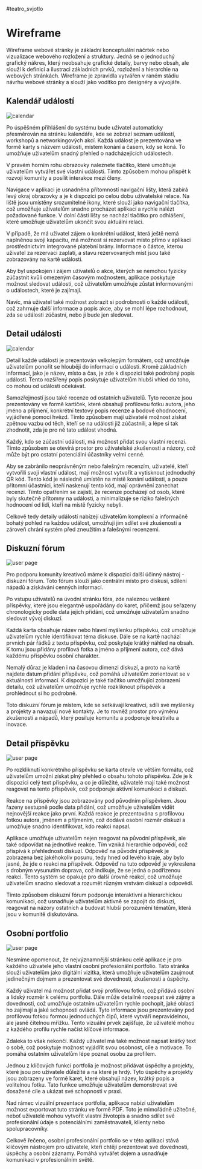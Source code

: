 
#teatro_svjotlo 

# Wireframe

Wireframe webové stránky je základní konceptuální náčrtek nebo vizualizace webového rozložení a struktury. Jedná se o jednoduchý grafický nákres, který neobsahuje grafické detaily, barvy nebo obsah, ale slouží k definici a ilustraci základních prvků, rozložení a hierarchie na webových stránkách. Wireframe je zpravidla vytvářen v raném stádiu návrhu webové stránky a slouží jako vodítko pro designéry a vývojáře.
## Kalendář událostí

![calendar](imgs/ki_wireframe/calendar.jpg)

Po úspěšném přihlášení do systému bude uživatel automaticky přesměrován na stránku kalendáře, kde se zobrazí seznam událostí, workshopů a networkingových akcí. Každá událost je prezentována ve formě karty s názvem události, místem konání a časem, kdy se koná. To umožňuje uživatelům snadný přehled o nadcházejících událostech.

V pravém horním rohu obrazovky naleznete tlačítko, které umožňuje uživatelům vytvářet své vlastní události. Tímto způsobem mohou přispět k rozvoji komunity a posílit interakce mezi členy.

Navigace v aplikaci je usnadněna přítomností navigační lišty, která zabírá levý okraj obrazovky a je k dispozici po celou dobu uživatelské relace. Na liště jsou umístěny srozumitelné ikony, které slouží jako navigační tlačítka, což umožňuje uživatelům snadno procházet aplikací a rychle nalézt požadované funkce. V dolní části lišty se nachází tlačítko pro odhlášení, které umožňuje uživatelům ukončit svou aktuální relaci.

V případě, že má uživatel zájem o konkrétní událost, která ještě nemá naplněnou svoji kapacitu, má možnost si rezervovat místo přímo v aplikaci prostřednictvím integrované platební brány. Informace o částce, kterou uživatel za rezervaci zaplatí, a stavu rezervovaných míst jsou také zobrazovány na kartě události.

Aby byl uspokojen i zájem uživatelů o akce, kterých se nemohou fyzicky zúčastnit kvůli omezeným časovým možnostem, aplikace poskytuje možnost sledovat události, což uživatelům umožňuje zůstat informovanými o událostech, které je zajímají.

Navíc, má uživatel také možnost zobrazit si podrobnosti o každé události, což zahrnuje další informace a popis akce, aby se mohl lépe rozhodnout, zda se události zúčastní, nebo ji bude jen sledovat.

## Detail události

![calendar](imgs/ki_wireframe/event_detail.jpg)

Detail každé události je prezentován velkolepým formátem, což umožňuje uživatelům ponořit se hlouběji do informací o události. Kromě základních informací, jako je název, místo a čas, je zde k dispozici také podrobný popis události. Tento rozšířený popis poskytuje uživatelům hlubší vhled do toho, co mohou od události očekávat.

Samozřejmostí jsou také recenze od ostatních uživatelů. Tyto recenze jsou prezentovány ve formě kartiček, které obsahují profilovou fotku autora, jeho jméno a příjmení, konkrétní textový popis recenze a bodové ohodnocení, vyjádřené pomocí hvězd. Tímto způsobem mají uživatelé možnost získat zpětnou vazbu od těch, kteří se na události již zúčastnili, a lépe si tak zhodnotit, zda je pro ně tato událost vhodná.

Každý, kdo se zúčastní události, má možnost přidat svou vlastní recenzi. Tímto způsobem se otevírá prostor pro uživatelské zkušenosti a názory, což může být pro ostatní potenciální účastníky velmi cenné.

Aby se zabránilo neoprávněným nebo falešným recenzím, uživatelé, kteří vytvořili svoji vlastní událost, mají možnost vytvořit a vytisknout jednoduchý QR kód. Tento kód je následně umístěn na místě konání události, a pouze přítomní účastníci, kteří naskenují tento kód, mají oprávnění zanechat recenzi. Tímto opatřením se zajistí, že recenze pocházejí od osob, které byly skutečně přítomny na události, a minimalizuje se riziko falešných hodnocení od lidí, kteří na místě fyzicky nebyli.

Celkově tedy detaily událostí nabízejí uživatelům komplexní a informačně bohatý pohled na každou událost, umožňují jim sdílet své zkušenosti a zároveň chrání systém před zneužitím a falešnými recenzemi.

## Diskuzní fórum

![user page](imgs/ki_wireframe/forum.jpg)

Pro podporu komunity kreativců máme k dispozici další účinný nástroj - diskuzní fórum. Toto fórum slouží jako centrální místo pro diskusi, sdílení nápadů a získávání cenných informací.

Po vstupu uživatelů na úvodní stránku fóra, zde naleznou veškeré příspěvky, které jsou elegantně uspořádány do karet, přičemž jsou seřazeny chronologicky podle data jejich přidání, což umožňuje uživatelům snadno sledovat vývoj diskuzí.

Každá karta obsahuje název nebo hlavní myšlenku příspěvku, což umožňuje uživatelům rychle identifikovat téma diskuse. Dále se na kartě nachází prvních pár řádků z textu příspěvku, což poskytuje krátký náhled na obsah. K tomu jsou přidány profilová fotka a jméno a příjmení autora, což dává každému příspěvku osobní charakter.

Nemalý důraz je kladen i na časovou dimenzi diskuzí, a proto na kartě najdete datum přidání příspěvku, což pomáhá uživatelům zorientovat se v aktuálnosti informací. K dispozici je také tlačítko umožňující zobrazení detailu, což uživatelům umožňuje rychle rozkliknout příspěvek a prohlédnout si ho podrobně.

Toto diskuzní fórum je místem, kde se setkávají kreativci, sdílí své myšlenky a projekty a navazují nové kontakty. Je to rovněž prostor pro výměnu zkušeností a nápadů, který posiluje komunitu a podporuje kreativitu a inovace.

## Detail příspěvku

![user page](imgs/ki_wireframe/forum_detail.jpg)

Po rozkliknutí konkrétního příspěvku se karta otevře ve větším formátu, což uživatelům umožní získat plný přehled o obsahu tohoto příspěvku. Zde je k dispozici celý text příspěvku, a co je důležité, uživatelé mají také možnost reagovat na tento příspěvek, což podporuje aktivní komunikaci a diskuzi.

Reakce na příspěvky jsou zobrazovány pod původním příspěvkem. Jsou řazeny sestupně podle data přidání, což umožňuje uživatelům vidět nejnovější reakce jako první. Každá reakce je prezentována s profilovou fotkou autora, jménem a příjmením, což dodává osobní rozměr diskuzi a umožňuje snadno identifikovat, kdo reakci napsal.

Aplikace umožňuje uživatelům nejen reagovat na původní příspěvek, ale také odpovídat na jednotlivé reakce. Tím vzniká hierarchie odpovědí, což přispívá k přehlednosti diskuzí. Odpověď na původní příspěvek je zobrazena bez jakéhokoliv posunu, tedy hned od levého kraje, aby bylo jasné, že jde o reakci na příspěvek. Odpověď na tuto odpověď je vykreslena s drobným vysunutím doprava, což indikuje, že se jedná o podřízenou reakci. Tento systém se opakuje pro další úrovně reakcí, což umožňuje uživatelům snadno sledovat a rozumět různým vrstvám diskuzí a odpovědí.

Tímto způsobem diskuzní fórum podporuje interaktivní a hierarchickou komunikaci, což usnadňuje uživatelům aktivně se zapojit do diskuzí, reagovat na názory ostatních a budovat hlubší porozumění tématům, která jsou v komunitě diskutována.

## Osobní portfolio

![user page](imgs/ki_wireframe/user_page.jpg)

Nesmíme opomenout, že nejvýznamnější stránkou celé aplikace je pro každého uživatele jeho vlastní osobní profesionální portfolio. Tato stránka slouží uživatelům jako digitální vizitka, která umožňuje uživatelům zaujmout jedinečným dojmem a prezentovat své dovednosti, zkušenosti a úspěchy.

Každý uživatel má možnost přidat svoji profilovou fotku, což přidává osobní a lidský rozměr k celému portfoliu. Dále může detailně rozepsat své zájmy a dovednosti, což umožňuje ostatním uživatelům rychle pochopit, jaké oblasti ho zajímají a jaké schopnosti ovládá. Tyto informace jsou prezentovány pod profilovou fotkou formou jednoduchých čipů, které vytváří nepravidelnou, ale jasně čitelnou mřížku. Tento vizuální prvek zajišťuje, že uživatelé mohou z každého profilu rychle načíst klíčové informace.

Zdaleka to však nekončí. Každý uživatel má také možnost napsat krátký text o sobě, což poskytuje možnost vyjádřit svou osobnost, cíle a motivace. To pomáhá ostatním uživatelům lépe poznat osobu za profilem.

Jednou z klíčových funkcí portfolia je možnost přidávat úspěchy a projekty, které jsou pro uživatele důležité a na které je hrdý. Tyto úspěchy a projekty jsou zobrazeny ve formě karet, které obsahují název, krátký popis a volitelnou fotku. Tato funkce umožňuje uživatelům demonstrovat své dosažené cíle a ukázat své schopnosti v praxi.

Nad rámec vizuální prezentace portfolia, aplikace nabízí uživatelům možnost exportovat tuto stránku ve formě PDF. Toto je mimořádně užitečné, neboť uživatelé mohou vytvořit vlastní životopis a snadno sdílet své profesionální údaje s potenciálními zaměstnavateli, klienty nebo spolupracovníky.

Celkově řečeno, osobní profesionální portfolio se v této aplikaci stává klíčovým nástrojem pro uživatele, kteří chtějí prezentovat své dovednosti, úspěchy a osobní záznamy. Pomáhá vytvářet dojem a usnadňuje komunikaci v profesionálním světě.